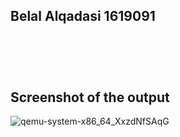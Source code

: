 
## Belal Alqadasi 1619091 



## <br /><br /><br />Screenshot of the output
![qemu-system-x86_64_XxzdNfSAqG](https://user-images.githubusercontent.com/74839789/117516194-07dbcf80-afcb-11eb-9a59-16a4fb031326.jpg)
